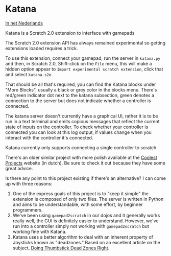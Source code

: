 Katana
======
[In het Nederlands](README.nl.md)

Katana is a Scratch 2.0 extension to interface with gamepads

The Scratch 2.0 extension API has always remained experimental so getting
extensions loaded requires a trick.

To use this extension, connect your gamepad, run the server in `katana.py` and
then, in Scratch 2.0, Shift-click on the `File` menu, this will make a hidden
option appear to `Import experimental scratch extension`, click that and select
`katana.s2e`.

That should be all that's required, you can find the Katana blocks under "More
Blocks", usually a black or grey color in the blocks menu. There's red/green
indicator dot next to the katana subsection, green denotes a connection to the
server but does not indicate whether a controller is connected.

The katana server doesn't currently have a graphical UI, rather it is to be run
in a text terminal and emits copious messages that reflect the current state of
inputs on the controller. To check whether your controller is connected you can
look at this log output, if values change when you interact with the controller
it's connected.

Katana currently only supports connecting a single controller to scratch.

There's an older similar project with more polish available at the [Coolest
Projects](http://coolestprojects.be/controller/) website (in dutch). Be sure to
check it out because they have some great advice.

Is there any point to this project existing if there's an alternative?
I can come up with three reasons:

1. One of the express goals of this project is to "keep it simple" the
   extension is composed of only two files. The server is written in Python and
   aims to be understandable, with some effort, by beginner programmers.
2. We've been using `gamepad2scratch` in our dojos and it generally works
   really well, the GUI is definitely easier to understand. However, we've run
   into a controller simply not working with `gamepad2scratch` but working fine
   with Katana.
3. Katana uses a better algorithm to deal with an inherent property of
   Joysticks known as "deadzones." Based on an excellent article on the
   subject, [Doing Thumbstick Dead Zones
   Right](http://www.third-helix.com/2013/04/12/doing-thumbstick-dead-zones-right.html).
